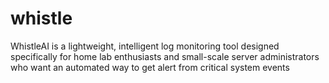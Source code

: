 # whistle
WhistleAI is a lightweight, intelligent log monitoring tool designed specifically for home lab enthusiasts and small-scale server administrators who want an automated way to get alert from critical system events

